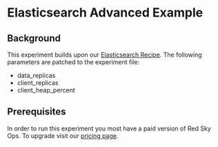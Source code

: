 # Elasticsearch Advanced Example

## Background
This experiment builds upon our [Elasticsearch Recipe](https://github.com/redskyops/redskyops-recipes/tree/master/elasticsearch). The following parameters are patched to the experiment file:
* data_replicas
* client_replicas
* client_heap_percent

## Prerequisites
In order to run this experiment you most have a paid version of Red Sky Ops. To upgrade visit our [pricing page](https://www.carbonrelay.com/pricing/).
